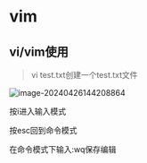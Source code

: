 # vim

## vi/vim使用

> vi test.txt创建一个test.txt文件

![image-20240426144208864](https://tiny-blog.oss-cn-guangzhou.aliyuncs.com/blog/202404261442952.png)

按i进入输入模式

按esc回到命令模式

在命令模式下输入:wq保存编辑